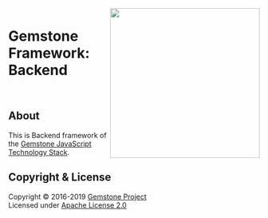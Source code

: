 
<img src="https://rawgit.com/gemstonejs/gemstone-artwork/master/gemstone-logo-white.svg" width="300" align="right" alt=""/>

Gemstone Framework: Backend
===========================

<p/>
<img src="https://nodei.co/npm/gemstone-framework-backend.png?downloads=true&stars=true" alt=""/>
<p/>
<img src="https://david-dm.org/rse/gemstone-framework-backend.png" alt=""/>

About
-----

This is Backend framework of the
[Gemstone JavaScript Technology Stack](http://gemstonejs.com).

Copyright &amp; License
-----------------------

Copyright &copy; 2016-2019 [Gemstone Project](http://gemstonejs.com)<br/>
Licensed under [Apache License 2.0](https://spdx.org/licenses/Apache-2.0)

